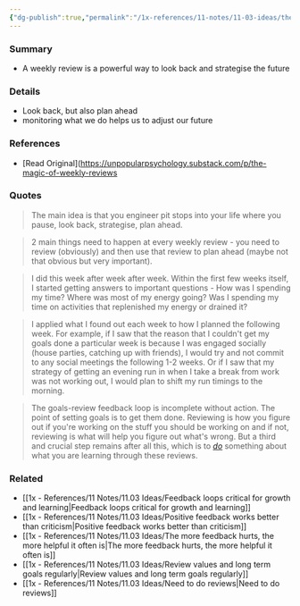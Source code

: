 ```yaml
---
{"dg-publish":true,"permalink":"/1x-references/11-notes/11-03-ideas/the-magic-of-regular-reviews/","title":"The magic of regular reviews","created":"2024-09-21T18:02:11.933+03:00","updated":"2024-09-23T15:17:45.786+03:00"}
---
```



### Summary
- A weekly review is a powerful way to look back and strategise the future

### Details
- Look back, but also plan ahead
- monitoring what we do helps us to adjust our future

### References
- [Read Original](https://unpopularpsychology.substack.com/p/the-magic-of-weekly-reviews

### Quotes
> The main idea is that you engineer pit stops into your life where you pause, look back, strategise, plan ahead. 

> 2 main things need to happen at every weekly review - you need to review (obviously) and then use that review to plan ahead (maybe not that obvious but very important).

> I did this week after week after week. Within the first few weeks itself, I started getting answers to important questions - How was I spending my time? Where was most of my energy going? Was I spending my time on activities that replenished my energy or drained it? 

> I applied what I found out each week to how I planned the following week. For example, if I saw that the reason that I couldn't get my goals done a particular week is because I was engaged socially (house parties, catching up with friends), I would try and not commit to any social meetings the following 1-2 weeks. Or if I saw that my strategy of getting an evening run in when I take a break from work was not working out, I would plan to shift my run timings to the morning. 

>The goals-review feedback loop is incomplete without action. The point of setting goals is to get them done. Reviewing is how you figure out if you're working on the stuff you should be working on and if not, reviewing is what will help you figure out what's wrong. But a third and crucial step remains after all this, which is to _[do](https://unpopularpsychology.substack.com/p/self-awareness-is-the-easy-part)_ something about what you are learning through these reviews. 

### Related
- [[1x - References/11 Notes/11.03 Ideas/Feedback loops critical for growth and learning\|Feedback loops critical for growth and learning]]
- [[1x - References/11 Notes/11.03 Ideas/Positive feedback works better than criticism\|Positive feedback works better than criticism]]
- [[1x - References/11 Notes/11.03 Ideas/The more feedback hurts, the more helpful it often is\|The more feedback hurts, the more helpful it often is]]
- [[1x - References/11 Notes/11.03 Ideas/Review values and long term goals regularly\|Review values and long term goals regularly]]
- [[1x - References/11 Notes/11.03 Ideas/Need to do reviews\|Need to do reviews]]